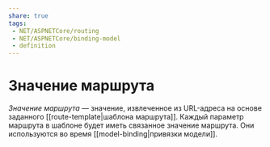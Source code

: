 ```yaml
---
share: true
tags:
 - NET/ASPNETCore/routing
 - NET/ASPNETCore/binding-model
 - definition
---
```

# Значение маршрута
*Значение маршрута* — значение, извлеченное из URL-адреса на основе заданного [[route-template|шаблона маршрута]]. Каждый параметр маршрута в шаблоне будет иметь связанное значение маршрута. Они используются во время [[model-binding|привязки модели]].